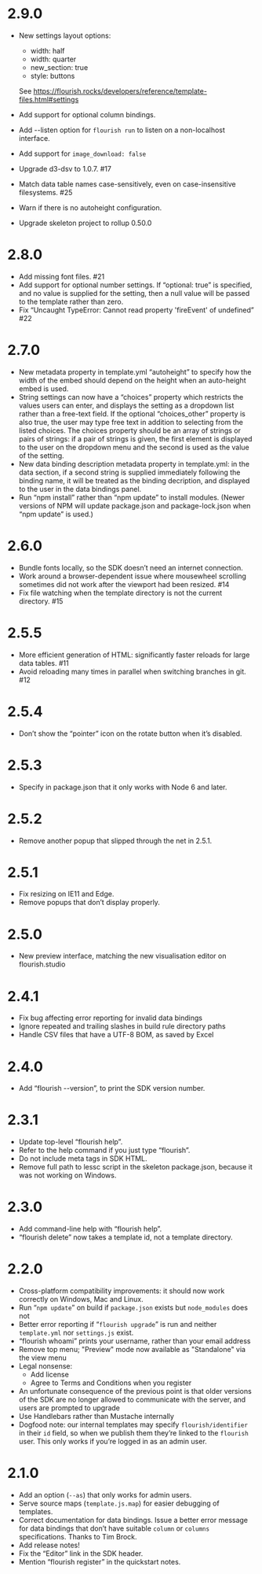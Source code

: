 # 2.9.0

* New settings layout options:
  * width: half
  * width: quarter
  * new_section: true
  * style: buttons

  See https://flourish.rocks/developers/reference/template-files.html#settings

* Add support for optional column bindings.
* Add --listen option for `flourish run` to listen on a non-localhost interface.
* Add support for `image_download: false`
* Upgrade d3-dsv to 1.0.7. #17
* Match data table names case-sensitively, even on case-insensitive filesystems. #25
* Warn if there is no autoheight configuration.
* Upgrade skeleton project to rollup 0.50.0

# 2.8.0

* Add missing font files. #21
* Add support for optional number settings. If “optional: true” is specified, 
  and no value is supplied for the setting, then a null value will be passed to 
  the template rather than zero.
* Fix “Uncaught TypeError: Cannot read property 'fireEvent' of undefined” #22

# 2.7.0

* New metadata property in template.yml “autoheight” to specify how the width of
  the embed should depend on the height when an auto-height embed is used.
* String settings can now have a “choices” property which restricts the values
  users can enter, and displays the setting as a dropdown list rather than a
  free-text field. If the optional “choices_other” property is also true, the
  user may type free text in addition to selecting from the listed choices.
  The choices property should be an array of strings or pairs of strings: if
  a pair of strings is given, the first element is displayed to the user on the
  dropdown menu and the second is used as the value of the setting.
* New data binding description metadata property in template.yml: in the data
  section, if a second string is supplied immediately following the binding
  name, it will be treated as the binding decription, and displayed to the
  user in the data bindings panel.
* Run “npm install” rather than “npm update” to install modules. (Newer versions
  of NPM will update package.json and package-lock.json when “npm update” is used.)

# 2.6.0

* Bundle fonts locally, so the SDK doesn’t need an internet connection.
* Work around a browser-dependent issue where mousewheel scrolling sometimes
  did not work after the viewport had been resized. #14
* Fix file watching when the template directory is not the current directory. #15

# 2.5.5

* More efficient generation of HTML: significantly faster reloads for
  large data tables. #11
* Avoid reloading many times in parallel when switching branches in git. #12

# 2.5.4

* Don’t show the “pointer” icon on the rotate button when it’s disabled.

# 2.5.3

* Specify in package.json that it only works with Node 6 and later.

# 2.5.2

* Remove another popup that slipped through the net in 2.5.1.

# 2.5.1

* Fix resizing on IE11 and Edge.
* Remove popups that don’t display properly.

# 2.5.0

* New preview interface, matching the new visualisation editor
  on flourish.studio

# 2.4.1

* Fix bug affecting error reporting for invalid data bindings
* Ignore repeated and trailing slashes in build rule directory paths
* Handle CSV files that have a UTF-8 BOM, as saved by Excel

# 2.4.0

* Add “flourish --version”, to print the SDK version number.

# 2.3.1

* Update top-level “flourish help”.
* Refer to the help command if you just type “flourish”.
* Do not include meta tags in SDK HTML.
* Remove full path to lessc script in the skeleton package.json, because it
  was not working on Windows.

# 2.3.0

* Add command-line help with “flourish help”.
* “flourish delete” now takes a template id, not a template directory.

# 2.2.0

* Cross-platform compatibility improvements: it should now work correctly on
	Windows, Mac and Linux.
* Run “`npm update`” on build if `package.json` exists but `node_modules` does not
* Better error reporting if “`flourish upgrade`” is run and neither `template.yml`
  nor `settings.js` exist.
* “flourish whoami” prints your username, rather than your email address
* Remove top menu; "Preview" mode now available as "Standalone" via the view menu
* Legal nonsense:
	* Add license
	* Agree to Terms and Conditions when you register
* An unfortunate consequence of the previous point is that older versions of
	the SDK are no longer allowed to communicate with the server, and users are
	prompted to upgrade
* Use Handlebars rather than Mustache internally
* Dogfood note: our internal templates may specify `flourish/identifier` in their
	`id` field, so when we publish them they’re linked to the `flourish` user.
	This only works if you’re logged in as an admin user.

# 2.1.0

* Add an option (`--as`) that only works for admin users.
* Serve source maps (`template.js.map`) for easier debugging of templates.
* Correct documentation for data bindings. Issue a better error message
  for data bindings that don’t have suitable `column` or `columns` specifications.
  Thanks to Tim Brock.
* Add release notes!
* Fix the “Editor” link in the SDK header.
* Mention “flourish register” in the quickstart notes.
